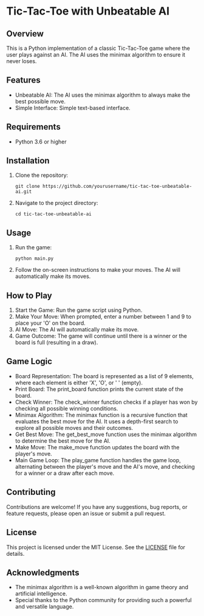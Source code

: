 # Tic-Tac-Toe with Unbeatable AI

## Overview

This is a Python implementation of a classic Tic-Tac-Toe game where the user plays against an AI. The AI uses the minimax algorithm to ensure it never loses.

## Features

- Unbeatable AI: The AI uses the minimax algorithm to always make the best possible move.
- Simple Interface: Simple text-based interface.

## Requirements

- Python 3.6 or higher

## Installation

1. Clone the repository:

  
   ``
   git clone https://github.com/yourusername/tic-tac-toe-unbeatable-ai.git
   ``
   
2. Navigate to the project directory:

   ``
   cd tic-tac-toe-unbeatable-ai
   ``
   
## Usage

1. Run the game:

   ``
   python main.py
   ``
   
2. Follow the on-screen instructions to make your moves. The AI will automatically make its moves.

## How to Play

1. Start the Game: Run the game script using Python.
2. Make Your Move: When prompted, enter a number between 1 and 9 to place your 'O' on the board.
3. AI Move: The AI will automatically make its move.
4. Game Outcome: The game will continue until there is a winner or the board is full (resulting in a draw).

## Game Logic

- Board Representation: The board is represented as a list of 9 elements, where each element is either 'X', 'O', or ' ' (empty).
- Print Board: The print_board function prints the current state of the board.
- Check Winner: The check_winner function checks if a player has won by checking all possible winning conditions.
- Minimax Algorithm: The minimax function is a recursive function that evaluates the best move for the AI. It uses a depth-first search to explore all possible moves and their outcomes.
- Get Best Move: The get_best_move function uses the minimax algorithm to determine the best move for the AI.
- Make Move: The make_move function updates the board with the player's move.
- Main Game Loop: The play_game function handles the game loop, alternating between the player's move and the AI's move, and checking for a winner or a draw after each move.

## Contributing

Contributions are welcome! If you have any suggestions, bug reports, or feature requests, please open an issue or submit a pull request.

## License

This project is licensed under the MIT License. See the [LICENSE](LICENSE) file for details.

## Acknowledgments

- The minimax algorithm is a well-known algorithm in game theory and artificial intelligence.
- Special thanks to the Python community for providing such a powerful and versatile language.